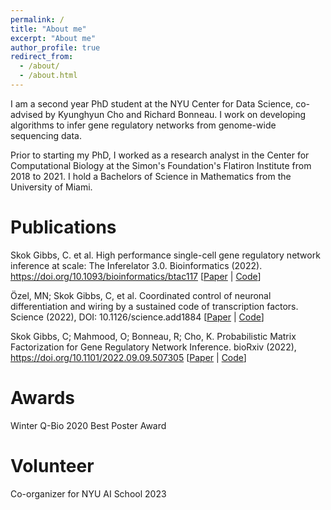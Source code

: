 ```yaml
---
permalink: /
title: "About me"
excerpt: "About me"
author_profile: true
redirect_from: 
  - /about/
  - /about.html
---
```


I am a second year PhD student at the NYU Center for Data Science, co-advised by Kyunghyun Cho and Richard Bonneau. 
I work on developing algorithms to infer gene regulatory networks from genome-wide sequencing data.

Prior to starting my PhD, I worked as a research analyst in the Center for Computational Biology at the Simon's 
Foundation's Flatiron Institute from 2018 to 2021. I hold a Bachelors of Science in Mathematics from the University of Miami.

# Publications

Skok Gibbs, C. et al. High performance single-cell gene regulatory network inference at scale: The Inferelator 3.0. 
Bioinformatics (2022). https://doi.org/10.1093/bioinformatics/btac117
[[Paper](https://doi.org/10.1101/2022.09.09.507305) | 
[Code](https://github.com/flatironinstitute/inferelator)]

Özel, MN; Skok Gibbs, C, et al. Coordinated control of neuronal differentiation and wiring by a sustained
code of transcription factors. 
Science (2022), DOI: 10.1126/science.add1884
[[Paper](https://www.science.org/doi/10.1126/science.add1884) | 
[Code](https://github.com/cskokgibbs/DMOLN_NetworkScripts)]

Skok Gibbs, C; Mahmood, O; Bonneau, R; Cho, K.
Probabilistic Matrix Factorization for Gene Regulatory Network Inference. 
bioRxiv (2022), https://doi.org/10.1101/2022.09.09.507305
[[Paper](https://doi.org/10.1101/2022.09.09.507305) | 
[Code](https://github.com/nyu-dl/pmf-grn)]

# Awards
Winter Q-Bio 2020 Best Poster Award

# Volunteer
Co-organizer for NYU AI School 2023
